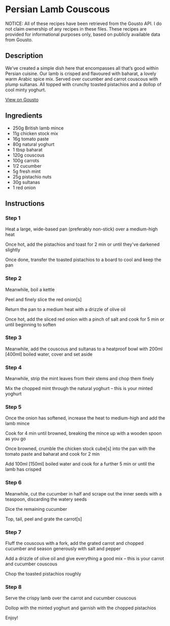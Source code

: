 # Persian Lamb Couscous

NOTICE: All of these recipes have been retrieved from the Gousto API. I do not claim ownership of any recipes in these files. These recipes are provided for informational purposes only, based on publicly available data from Gousto.

## Description

We’ve created a simple dish here that encompasses all that’s good within Persian cuisine. Our lamb is crisped and flavoured with baharat, a lovely warm Arabic spice mix. Served over cucumber and carrot couscous with plump sultanas. All topped with crunchy toasted pistachios and a dollop of cool minty yoghurt. 

[View on Gousto](https://www.gousto.co.uk/recipes/cookbook/persian-lamb-couscous)

## Ingredients

- 250g British lamb mince 
- 11g chicken stock mix
- 16g tomato paste
- 80g natural yoghurt
- 1 tbsp baharat
- 120g couscous
- 100g carrots
- 1/2 cucumber
- 5g fresh mint 
- 25g pistachio nuts
- 30g sultanas
- 1 red onion

## Instructions


### Step 1

Heat a large, wide-based pan (preferably non-stick) over a medium-high heat

Once hot, add the pistachios and toast for 2 min or until they've darkened slightly

Once done, transfer the toasted pistachios to a board to cool and keep the pan


### Step 2

Meanwhile, boil a kettle

Peel and finely slice the red onion<span class="text-danger">[s]</span>

Return the pan to a medium heat with a drizzle of olive oil

Once hot, add the sliced red onion with a pinch of salt and cook for 5 min or until beginning to soften


### Step 3

Meanwhile, add the couscous and sultanas to a heatproof bowl with 200ml<span class="text-danger"> [400ml]</span> boiled water, cover and set aside


### Step 4

Meanwhile, strip the mint leaves from their stems and chop them finely

Mix the chopped mint through the natural yoghurt – this is your minted yoghurt


### Step 5

Once the onion has softened, increase the heat to medium-high and add the lamb mince

Cook for 4 min until browned, breaking the mince up with a wooden spoon as you go

Once browned, crumble the chicken stock cube<span class="text-danger">[s] </span>into the pan with the tomato paste and baharat and cook for 2 min

Add 100ml <span class="text-danger">[150ml]</span> boiled water and cook for a further 5 min or until the lamb has crisped


### Step 6

Meanwhile, cut the cucumber in half and scrape out the inner seeds with a teaspoon, discarding the watery seeds

Dice the remaining cucumber

Top, tail, peel and grate the carrot<span class="text-danger">[s]</span>


### Step 7

Fluff the couscous with a fork, add the grated carrot and chopped cucumber and season generously with salt and pepper

Add a drizzle of olive oil and give everything a good mix – this is your carrot and cucumber couscous

Chop the toasted pistachios roughly

### Step 8

Serve the crispy lamb over the carrot and cucumber couscous

Dollop with the minted yoghurt and garnish with the chopped pistachios

Enjoy!

